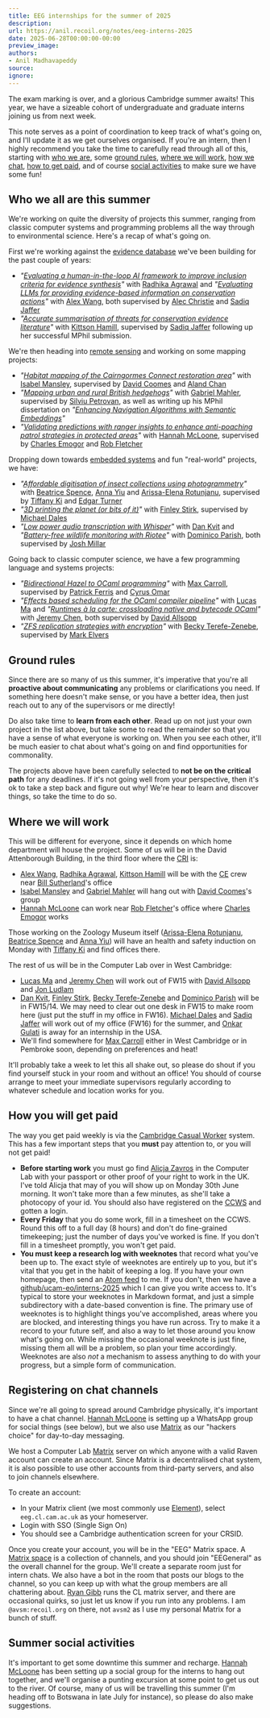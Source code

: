 ```yaml
---
title: EEG internships for the summer of 2025
description:
url: https://anil.recoil.org/notes/eeg-interns-2025
date: 2025-06-28T00:00:00-00:00
preview_image:
authors:
- Anil Madhavapeddy
source:
ignore:
---
```


<p>The exam marking is over, and a glorious Cambridge summer awaits! This year, we
have a sizeable cohort of undergraduate and graduate interns joining us from
next week.</p>
<p>This note serves as a point of coordination to keep track of what's
going on, and I'll update it as we get ourselves organised.
If you're an intern, then I highly recommend you take the time to carefully
read through all of this, starting with <a href="https://anil.recoil.org/news.xml#who-we-all-are-this-summer">who we are</a>,
some <a href="https://anil.recoil.org/news.xml#ground-rules">ground rules</a>, <a href="https://anil.recoil.org/news.xml#where-we-will-work">where we will work</a>,
<a href="https://anil.recoil.org/news.xml#registering-on-chat-channels">how we chat</a>, <a href="https://anil.recoil.org/news.xml#how-you-will-get-paid">how to get paid</a>, and of course <a href="https://anil.recoil.org/news.xml#summer-social-activities">social activities</a> to make sure we have some fun!</p>
<h2><a href="https://anil.recoil.org/news.xml#who-we-all-are-this-summer" class="anchor" aria-hidden="true"></a>Who we all are this summer</h2>
<p>We're working on quite the diversity of projects this summer, ranging from classic
computer systems and programming problems all the way through to environmental
science. Here's a recap of what's going on.</p>
<p>First we're working against the <a href="https://anil.recoil.org/projects/ce">evidence database</a> we've been building for the past couple of years:</p>
<ul>
<li><em>"<a href="https://anil.recoil.org/ideas/ai-assisted-inclusion-criteria">Evaluating a human-in-the-loop AI framework to improve inclusion criteria for evidence synthesis</a>"</em> with <a href="mailto:ra684@cam.ac.uk" class="contact">Radhika Agrawal</a> and <em>"<a href="https://anil.recoil.org/ideas/evaluating-conservation-copilot">Evaluating LLMs for providing evidence-based information on conservation actions</a>"</em> with <a href="mailto:aw2052@cam.ac.uk" class="contact">Alex Wang</a>, both supervised by <a href="https://profiles.imperial.ac.uk/a.christie" class="contact">Alec Christie</a> and <a href="https://toao.com" class="contact">Sadiq Jaffer</a></li>
<li><em>"<a href="https://anil.recoil.org/ideas/accurate-summarisation-for-ce">Accurate summarisation of threats for conservation evidence literature</a>"</em> with <a href="mailto:kh807@cam.ac.uk" class="contact">Kittson Hamill</a>, supervised by <a href="https://toao.com" class="contact">Sadiq Jaffer</a> following up her successful MPhil submission.</li>
</ul>
<p>We're then heading into <a href="https://anil.recoil.org/projects/rsn">remote sensing</a> and working on some mapping projects:</p>
<ul>
<li><em>"<a href="https://anil.recoil.org/ideas/cairngorms-connect-habitats">Habitat mapping of the Cairngormes Connect restoration area</a>"</em> with <a href="https://github.com/Isabel-Mansley" class="contact">Isabel Mansley</a>, supervised by <a href="https://coomeslab.org" class="contact">David Coomes</a> and <a href="https://eo.conservation.cam.ac.uk/people/aland-chan/" class="contact">Aland Chan</a></li>
<li><em>"<a href="https://anil.recoil.org/ideas/hedgehog-mapping">Mapping urban and rural British hedgehogs</a>"</em> with <a href="https://www.theboatrace.org/athletes/gabriel-mahler" class="contact">Gabriel Mahler</a>, supervised by <a href="https://www.cambridgeconservation.org/about/people/dr-silviu-o-petrovan/" class="contact">Silviu Petrovan</a>, as well as writing up his MPhil dissertation on <em>"<a href="https://anil.recoil.org/ideas/walkability-for-osm">Enhancing Navigation Algorithms with Semantic Embeddings</a>"</em></li>
<li><em>"<a href="https://anil.recoil.org/ideas/validating-anti-poaching-predictions">Validating predictions with ranger insights to enhance anti-poaching patrol strategies in protected areas</a>"</em> with <a href="mailto:hm708@cam.ac.uk" class="contact">Hannah McLoone</a>, supervised by <a href="https://charlesemogor.com" class="contact">Charles Emogor</a> and <a href="https://www.zoo.cam.ac.uk/directory/professor-rob-fletcher" class="contact">Rob Fletcher</a></li>
</ul>
<p>Dropping down towards <a href="https://anil.recoil.org/projects/osmose">embedded systems</a> and fun "real-world" projects, we have:</p>
<ul>
<li><em>"<a href="https://anil.recoil.org/ideas/digitisation-of-insects">Affordable digitisation of insect collections using photogrammetry</a>"</em> with <a href="mailto:bsys2@cam.ac.uk" class="contact">Beatrice Spence</a>, <a href="mailto:ntay2@cam.ac.uk" class="contact">Anna Yiu</a> and <a href="mailto:aer82@cam.ac.uk" class="contact">Arissa-Elena Rotunjanu</a>, supervised by <a href="https://www.cambridgephilosophicalsociety.org/funding/henslow-fellows/dr-tiffany-ki" class="contact">Tiffany Ki</a> and <a href="https://www.zoo.cam.ac.uk/directory/dr-edgar-turner" class="contact">Edgar Turner</a></li>
<li><em>"<a href="https://anil.recoil.org/ideas/3d-print-world">3D printing the planet (or bits of it)</a>"</em> with <a href="mailto:fs618@cam.ac.uk" class="contact">Finley Stirk</a>, supervised by <a href="https://mynameismwd.org" class="contact">Michael Dales</a></li>
<li><em>"<a href="https://anil.recoil.org/ideas/embedded-whisper">Low power audio transcription with Whisper</a>"</em> with <a href="mailto:dk729@cam.ac.uk" class="contact">Dan Kvit</a> and <em>"<a href="https://anil.recoil.org/ideas/battery-free-riotee">Battery-free wildlife monitoring with Riotee</a>"</em> with <a href="mailto:dp717@cam.ac.uk" class="contact">Dominico Parish</a>, both supervised by <a href="https://profiles.imperial.ac.uk/joshua.millar22" class="contact">Josh Millar</a></li>
</ul>
<p>Going back to classic computer science, we have a few programming language and systems projects:</p>
<ul>
<li><em>"<a href="https://anil.recoil.org/ideas/hazel-to-ocaml-to-hazel">Bidirectional Hazel to OCaml programming</a>"</em> with <a href="mailto:mc2372@cam.ac.uk" class="contact">Max Carroll</a>, supervised by <a href="https://patrick.sirref.org" class="contact">Patrick Ferris</a> and <a href="https://web.eecs.umich.edu/~comar/" class="contact">Cyrus Omar</a></li>
<li><em>"<a href="https://anil.recoil.org/ideas/effects-scheduling-ocaml-compiler">Effects based scheduling for the OCaml compiler pipeline</a>"</em> with <a href="mailto:khm39@cam.ac.uk" class="contact">Lucas Ma</a> and <em>"<a href="https://anil.recoil.org/ideas/ocaml-bytecode-native-ffi">Runtimes à la carte: crossloading native and bytecode OCaml</a>"</em> with <a href="mailto:jc2483@cam.ac.uk" class="contact">Jeremy Chen</a>, both supervised by <a href="https://github.com/dra27" class="contact">David Allsopp</a></li>
<li><em>"<a href="https://anil.recoil.org/ideas/zfs-filesystem-perf">ZFS replication strategies with encryption</a>"</em> with <a href="mailto:btt31@cam.ac.uk" class="contact">Becky Terefe-Zenebe</a>, supervised by <a href="https://tarides.com/blog/author/mark-elvers/" class="contact">Mark Elvers</a></li>
</ul>
<h2><a href="https://anil.recoil.org/news.xml#ground-rules" class="anchor" aria-hidden="true"></a>Ground rules</h2>
<p>Since there are so many of us this summer, it's imperative that you're all
<strong>proactive about communicating</strong> any problems or clarifications you need. If something
here doesn't make sense, or you have a better idea, then just reach out to any
of the supervisors or me directly!</p>
<p>Do also take time to <strong>learn from each other</strong>. Read up on not just your own project in the
list above, but take some to read the remainder so that you have a sense of what everyone
is working on. When you see each other, it'll be much easier to chat about what's going
on and find opportunities for commonality.</p>
<p>The projects above have been carefully selected to <strong>not be on the critical path</strong> for any
deadlines. If it's not going well from your perspective, then it's ok to take a step back
and figure out why! We're hear to learn and discover things, so take the time to do so.</p>
<h2><a href="https://anil.recoil.org/news.xml#where-we-will-work" class="anchor" aria-hidden="true"></a>Where we will work</h2>
<p>This will be different for everyone, since it depends on which home department will house the project.
Some of us will be in the David Attenborough Building, in the third floor where the <a href="https://www.conservation.cam.ac.uk">CRI</a> is:</p>
<ul>
<li><a href="mailto:aw2052@cam.ac.uk" class="contact">Alex Wang</a>, <a href="mailto:ra684@cam.ac.uk" class="contact">Radhika Agrawal</a>, <a href="mailto:kh807@cam.ac.uk" class="contact">Kittson Hamill</a> will be with the <a href="https://anil.recoil.org/projects/ce">CE</a> crew near <a href="https://www.zoo.cam.ac.uk/directory/bill-sutherland" class="contact">Bill Sutherland</a>'s office</li>
<li><a href="https://github.com/Isabel-Mansley" class="contact">Isabel Mansley</a> and <a href="https://www.theboatrace.org/athletes/gabriel-mahler" class="contact">Gabriel Mahler</a> will hang out with <a href="https://coomeslab.org" class="contact">David Coomes</a>'s group</li>
<li><a href="mailto:hm708@cam.ac.uk" class="contact">Hannah McLoone</a> can work near <a href="https://www.zoo.cam.ac.uk/directory/professor-rob-fletcher" class="contact">Rob Fletcher</a>'s office where <a href="https://charlesemogor.com" class="contact">Charles Emogor</a> works</li>
</ul>
<p>Those working on the Zoology Museum itself (<a href="mailto:aer82@cam.ac.uk" class="contact">Arissa-Elena Rotunjanu</a>, <a href="mailto:bsys2@cam.ac.uk" class="contact">Beatrice Spence</a> and <a href="mailto:ntay2@cam.ac.uk" class="contact">Anna Yiu</a>) will have an health and safety induction on Monday with <a href="https://www.cambridgephilosophicalsociety.org/funding/henslow-fellows/dr-tiffany-ki" class="contact">Tiffany Ki</a> and find offices there.</p>
<p>The rest of us will be in the Computer Lab over in West Cambridge:</p>
<ul>
<li><a href="mailto:khm39@cam.ac.uk" class="contact">Lucas Ma</a> and <a href="mailto:jc2483@cam.ac.uk" class="contact">Jeremy Chen</a> will work out of FW15 with <a href="https://github.com/dra27" class="contact">David Allsopp</a> and <a href="https://github.com/jonludlam" class="contact">Jon Ludlam</a></li>
<li><a href="mailto:dk729@cam.ac.uk" class="contact">Dan Kvit</a>, <a href="mailto:fs618@cam.ac.uk" class="contact">Finley Stirk</a>, <a href="mailto:btt31@cam.ac.uk" class="contact">Becky Terefe-Zenebe</a> and <a href="mailto:dp717@cam.ac.uk" class="contact">Dominico Parish</a> will be in FW15/14.  We may need to clear out one desk in FW15 to make room here (just put the stuff in my office in FW16). <a href="https://mynameismwd.org" class="contact">Michael Dales</a> and <a href="https://toao.com" class="contact">Sadiq Jaffer</a> will work out of my office (FW16) for the summer, and <a href="https://www.cst.cam.ac.uk/people/og309" class="contact">Onkar Gulati</a> is away for an internship in the USA.</li>
<li>We'll find somewhere for <a href="mailto:mc2372@cam.ac.uk" class="contact">Max Carroll</a> either in West Cambridge or in Pembroke soon, depending on preferences and heat!</li>
</ul>
<p>It'll probably take a week to let this all shake out, so please do shout if you find yourself stuck in your room and without an office! You should of course arrange to meet your immediate supervisors regularly according to whatever schedule and location works for you.</p>
<h2><a href="https://anil.recoil.org/news.xml#how-you-will-get-paid" class="anchor" aria-hidden="true"></a>How you will get paid</h2>
<p>The way you get paid weekly is via the <a href="https://www.hrsystems.admin.cam.ac.uk/systems/systems-overview/ccws">Cambridge Casual Worker</a> system. This has a few important steps that you <strong>must</strong> pay attention to, or you will not get paid!</p>
<ul>
<li><strong>Before starting work</strong> you must go find <a href="https://www.cst.cam.ac.uk/people/ac733">Alicja Zavros</a> in the Computer Lab with your passport or other proof of your right to work in the UK.  I've told Alicja that may of you will show up on Monday 30th June morning. It won't take more than a few minutes, as she'll take a photocopy of your id. You should also have registered on the <a href="https://www.hrsystems.admin.cam.ac.uk/systems/systems-overview/ccws">CCWS</a> and gotten a login.</li>
<li><strong>Every Friday</strong> that you do some work, fill in a timesheet on the CCWS. Round this off to a full day (8 hours) and don't do fine-grained timekeeping; just the number of days you've worked is fine. If you don't fill in a timesheet promptly, you won't get paid.</li>
<li><strong>You must keep a research log with weeknotes</strong> that record what you've been up to. The exact style of weeknotes are entirely up to you, but it's vital that you get in the habit of keeping a log. If you have your own homepage, then send an <a href="https://en.wikipedia.org/wiki/Atom_(web_standard)">Atom feed</a> to me. If you don't, then we have a <a href="https://github.com/ucam-eo/interns-2025">github/ucam-eo/interns-2025</a> which I can give you write access to.  It's typical to store your weeknotes in Markdown format, and just a simple subdirectory with a date-based convention is fine. The primary use of weeknotes is to highlight things you've accomplished, areas where you are blocked, and interesting things you have run across. Try to make it a record to your future self, and also a way to let those around you know what's going on. While missing the occasional weeknote is just fine, missing them all will be a problem, so plan your time accordingly.  Weeknotes are also <em>not</em> a mechanism to assess anything to do with your progress, but a simple form of communication.</li>
</ul>
<h2><a href="https://anil.recoil.org/news.xml#registering-on-chat-channels" class="anchor" aria-hidden="true"></a>Registering on chat channels</h2>
<p>Since we're all going to spread around Cambridge physically, it's important to have a chat channel. <a href="mailto:hm708@cam.ac.uk" class="contact">Hannah McLoone</a> is setting up a WhatsApp group for social things (see below), but we also use <a href="https://matrix.org">Matrix</a> as our "hackers choice" for day-to-day messaging.</p>
<p>We host a Computer Lab <a href="https://matrix.org">Matrix</a> server on which anyone with a valid Raven account can create an account. Since Matrix is a decentralised chat system, it is also possible to use other accounts from third-party servers, and also to join channels elsewhere.</p>
<p>To create an account:</p>
<ul>
<li>In your Matrix client (we most commonly use <a href="https://element.io">Element</a>), select <code>eeg.cl.cam.ac.uk</code> as your homeserver.</li>
<li>Login with SSO (Single Sign On)</li>
<li>You should see a Cambridge authentication screen for your CRSID.</li>
</ul>
<p>Once you create your account, you will be in the "EEG" Matrix space.  A <a href="https://matrix.org/blog/2021/05/17/the-matrix-space-beta/">Matrix space</a> is a collection of channels, and you should join "EEGeneral" as the overall channel for the group. We'll create a separate room just for intern chats. We also have a bot in the room that posts our blogs to the channel, so you can keep up with what the group members are all chattering about. <a href="https://ryan.freumh.org" class="contact">Ryan Gibb</a> runs the CL matrix server, and there are occasional quirks, so just let us know if you run into any problems.  I am <code>@avsm:recoil.org</code> on there, not <code>avsm2</code> as I use my personal Matrix for a bunch of stuff.</p>
<h2><a href="https://anil.recoil.org/news.xml#summer-social-activities" class="anchor" aria-hidden="true"></a>Summer social activities</h2>
<p>It's important to get some downtime this summer and recharge. <a href="mailto:hm708@cam.ac.uk" class="contact">Hannah McLoone</a> has been setting up a social group for the interns to hang out together, and we'll organise a punting excursion at some point to get us out to the river.  Of course, many of us will be travelling this summer (I'm heading off to Botswana in late July for instance), so please do also make suggestions.</p>

